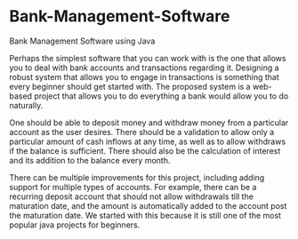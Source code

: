 # Bank-Management-Software
Bank Management Software using Java

Perhaps the simplest software that you can work with is the one that allows you to deal with bank accounts and transactions regarding it. Designing a robust system that allows you to engage in transactions is something that every beginner should get started with. The proposed system is a web-based project that allows you to do everything a bank would allow you to do naturally.

One should be able to deposit money and withdraw money from a particular account as the user desires. There should be a validation to allow only a particular amount of cash inflows at any time, as well as to allow withdraws if the balance is sufficient. There should also be the calculation of interest and its addition to the balance every month.

There can be multiple improvements for this project, including adding support for multiple types of accounts. For example, there can be a recurring deposit account that should not allow withdrawals till the maturation date, and the amount is automatically added to the account post the maturation date. We started with this because it is still one of the most popular java projects for beginners.

